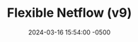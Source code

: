 ---
title: Flexible Netflow (v9)
date: 2024-03-16 15:54:00 -0500
categories: [CCNP,Netflow]
tags: [netflow,cisco]     # TAG names should always be lowercase
---